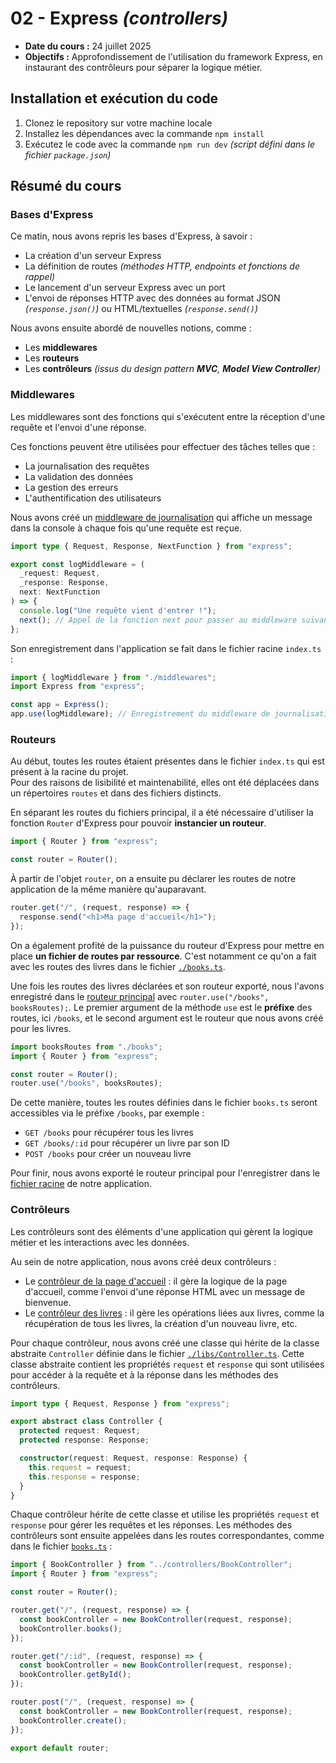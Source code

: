 # 02 - Express _(controllers)_

- **Date du cours :** 24 juillet 2025
- **Objectifs :** Approfondissement de l'utilisation du framework Express, en instaurant des contrôleurs pour séparer la logique métier.

## Installation et exécution du code

1. Clonez le repository sur votre machine locale
2. Installez les dépendances avec la commande `npm install`
3. Exécutez le code avec la commande `npm run dev` _(script défini dans le fichier `package.json`)_

## Résumé du cours

### Bases d'Express

Ce matin, nous avons repris les bases d'Express, à savoir :

- La création d'un serveur Express
- La définition de routes _(méthodes HTTP, endpoints et fonctions de rappel)_
- Le lancement d'un serveur Express avec un port
- L'envoi de réponses HTTP avec des données au format JSON _(`response.json()`)_ ou HTML/textuelles _(`response.send()`)_

Nous avons ensuite abordé de nouvelles notions, comme :

- Les **middlewares**
- Les **routeurs**
- Les **contrôleurs** _(issus du design pattern **MVC**, **Model View Controller**)_

### Middlewares

Les middlewares sont des fonctions qui s'exécutent entre la réception d'une requête et l'envoi d'une réponse.

Ces fonctions peuvent être utilisées pour effectuer des tâches telles que :

- La journalisation des requêtes
- La validation des données
- La gestion des erreurs
- L'authentification des utilisateurs

Nous avons créé un [middleware de journalisation](./middlewares.ts) qui affiche un message dans la console à chaque fois qu'une requête est reçue.

```ts
import type { Request, Response, NextFunction } from "express";

export const logMiddleware = (
  _request: Request,
  _response: Response,
  next: NextFunction
) => {
  console.log("Une requête vient d'entrer !");
  next(); // Appel de la fonction next pour passer au middleware suivant
};
```

Son enregistrement dans l'application se fait dans le fichier racine `index.ts` :

```ts
import { logMiddleware } from "./middlewares";
import Express from "express";

const app = Express();
app.use(logMiddleware); // Enregistrement du middleware de journalisation
```

### Routeurs

Au début, toutes les routes étaient présentes dans le fichier `index.ts` qui est présent à la racine du projet.  
Pour des raisons de lisibilité et maintenabilité, elles ont été déplacées dans un répertoires `routes` et dans des fichiers distincts.

En séparant les routes du fichiers principal, il a été nécessaire d'utiliser la fonction `Router` d'Express pour pouvoir **instancier un routeur**.

```ts
import { Router } from "express";

const router = Router();
```

À partir de l'objet `router`, on a ensuite pu déclarer les routes de notre application de la même manière qu'auparavant.

```ts
router.get("/", (request, response) => {
  response.send("<h1>Ma page d'accueil</h1>");
});
```

On a également profité de la puissance du routeur d'Express pour mettre en place **un fichier de routes par ressource**.
C'est notamment ce qu'on a fait avec les routes des livres dans le fichier [`./books.ts`](./routes/books.ts).

Une fois les routes des livres déclarées et son routeur exporté, nous l'avons enregistré dans le [routeur principal](./routes/index.ts) avec `router.use("/books", booksRoutes);`.
Le premier argument de la méthode `use` est le **préfixe** des routes, ici `/books`, et le second argument est le routeur que nous avons créé pour les livres.

```ts
import booksRoutes from "./books";
import { Router } from "express";

const router = Router();
router.use("/books", booksRoutes);
```

De cette manière, toutes les routes définies dans le fichier `books.ts` seront accessibles via le préfixe `/books`, par exemple :

- `GET /books` pour récupérer tous les livres
- `GET /books/:id` pour récupérer un livre par son ID
- `POST /books` pour créer un nouveau livre

Pour finir, nous avons exporté le routeur principal pour l'enregistrer dans le [fichier racine](./index.ts) de notre application.

### Contrôleurs

Les contrôleurs sont des éléments d'une application qui gèrent la logique métier et les interactions avec les données.

Au sein de notre application, nous avons créé deux contrôleurs :

- Le [contrôleur de la page d'accueil](./controllers/HomeController.ts) : il gère la logique de la page d'accueil, comme l'envoi d'une réponse HTML avec un message de bienvenue.
- Le [contrôleur des livres](./controllers/BookController.ts) : il gère les opérations liées aux livres, comme la récupération de tous les livres, la création d'un nouveau livre, etc.

Pour chaque contrôleur, nous avons créé une classe qui hérite de la classe abstraite `Controller` définie dans le fichier [`./libs/Controller.ts`](./libs/Controller.ts).
Cette classe abstraite contient les propriétés `request` et `response` qui sont utilisées pour accéder à la requête et à la réponse dans les méthodes des contrôleurs.

```ts
import type { Request, Response } from "express";

export abstract class Controller {
  protected request: Request;
  protected response: Response;

  constructor(request: Request, response: Response) {
    this.request = request;
    this.response = response;
  }
}
```

Chaque contrôleur hérite de cette classe et utilise les propriétés `request` et `response` pour gérer les requêtes et les réponses.
Les méthodes des contrôleurs sont ensuite appelées dans les routes correspondantes, comme dans le fichier [`books.ts`](./routes/books.ts) :

```ts
import { BookController } from "../controllers/BookController";
import { Router } from "express";

const router = Router();

router.get("/", (request, response) => {
  const bookController = new BookController(request, response);
  bookController.books();
});

router.get("/:id", (request, response) => {
  const bookController = new BookController(request, response);
  bookController.getById();
});

router.post("/", (request, response) => {
  const bookController = new BookController(request, response);
  bookController.create();
});

export default router;
```
